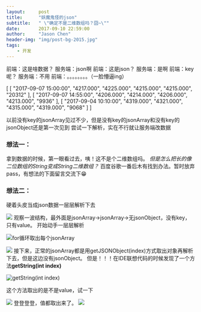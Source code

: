 ```yaml
---
layout:     post
title:      "妖魔鬼怪的json"
subtitle:   " \"确定不是二维数组吗？囧~\""
date:       2017-09-10 22:59:00
author:     "Jason Chen"
header-img: "img/post-bg-2015.jpg"
tags:
    - 开发
---
```


前端：这是啥数据？
服务端：json啊
前端：这是json？
服务端：是啊
前端：key呢？
服务端：不用
前端：。。。。。。。。（一脸懵逼ing）

[
  [
    "2017-09-07 15:00:00",
    "4217.000",
    "4225.000",
    "4215.000",
    "4215.000",
    "20312"
  ],
  [
    "2017-09-07 14:55:00",
    "4206.000",
    "4214.000",
    "4206.000",
    "4213.000",
    "9936"
  ],
  [
    "2017-09-04 10:10:00",
    "4319.000",
    "4321.000",
    "4315.000",
    "4319.000",
    "9068"
  ]
]

以前没有key的jsonArray见过不少，但是没有key的jsonArray和没有key的jsonObject还是第一次见到
尝试一下解析，实在不行就让服务端改数据

### 想法一：

拿到数据的时候，第一眼看过去，咦！这不是个二维数组吗。
*但是怎么把长的像二位数组的String变成String二维数组？*
百度谷歌一番后木有找到办法。暂时放弃pass，有想法的下面留言交流下😁

### 想法二：
硬着头皮当成json数据一层层解析下去

![](http://upload-images.jianshu.io/upload_images/7793862-194f66117ce508c8.png?imageMogr2/auto-orient/strip%7CimageView2/2/w/1240)
观察一波结构，最外面是jsonArray->jsonArray->无jsonObject，没有key，只有value。
开始动手一层层解析

![for循环取出每个jsonArray](http://upload-images.jianshu.io/upload_images/7793862-7e4050a9f5c08cda.png?imageMogr2/auto-orient/strip%7CimageView2/2/w/1240)

![](http://upload-images.jianshu.io/upload_images/7793862-72527b6b703176a2.png?imageMogr2/auto-orient/strip%7CimageView2/2/w/1240)
接下来，正常的jsonArray都是用getJSONObject(index)方式取出对象再解析下去，但是这边没有jsonObject。
但是！！！在IDE联想代码的时候发现了一个方法**getString(int index)**

![getString(int index)](http://upload-images.jianshu.io/upload_images/7793862-6acb9e58b5b6f1b2.png?imageMogr2/auto-orient/strip%7CimageView2/2/w/1240)

这个方法取出的是不是value，试一下

![](http://upload-images.jianshu.io/upload_images/7793862-d992d8df1143c7f7.png?imageMogr2/auto-orient/strip%7CimageView2/2/w/1240)
登登登登，值都取出来了。
![](http://upload-images.jianshu.io/upload_images/7793862-1381a83310a789a7.png?imageMogr2/auto-orient/strip%7CimageView2/2/w/1240)
